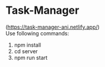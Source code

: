 # Task-Manager
(https://task-manager-ani.netlify.app/)   
Use following commands:
1. npm install
2. cd server
3. npm run start
